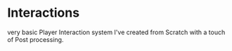 # Interactions
very basic Player Interaction system I've created from Scratch with a touch of Post processing.
